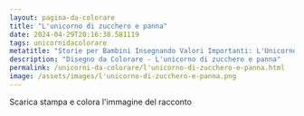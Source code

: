 ```yaml
---
layout: pagina-da-colorare
title: "L'unicorno di zucchero e panna"
date: 2024-04-29T20:16:38.581119
tags: unicornidacolorare
metatitle: "Storie per Bambini Insegnando Valori Importanti: L'Unicorno di Zucchero e Panna - Narratore Infantile Esperto"
description: "Disegno da Colorare - L'unicorno di zucchero e panna"
permalink: /unicorni-da-colorare/l'unicorno-di-zucchero-e-panna.html
image: /assets/images/l'unicorno-di-zucchero-e-panna.png
---
```

Scarica stampa e colora l'immagine del racconto
        